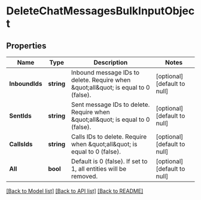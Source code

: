 # DeleteChatMessagesBulkInputObject

## Properties
Name | Type | Description | Notes
------------ | ------------- | ------------- | -------------
**InboundIds** | **string** | Inbound message IDs to delete. Require when \&quot;all\&quot; is equal to 0 (false). | [optional] [default to null]
**SentIds** | **string** | Sent message IDs to delete. Require when \&quot;all\&quot; is equal to 0 (false). | [optional] [default to null]
**CallsIds** | **string** | Calls IDs to delete. Require when \&quot;all\&quot; is equal to 0 (false). | [optional] [default to null]
**All** | **bool** | Default is 0 (false). If set to 1, all entities will be removed. | [optional] [default to null]

[[Back to Model list]](../README.md#documentation-for-models) [[Back to API list]](../README.md#documentation-for-api-endpoints) [[Back to README]](../README.md)


